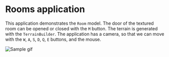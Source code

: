 # Rooms application

This application demonstrates the `Room` model. The door of the textured room can be opened or closed with the `M` button. The terrain is generated with the `TerrainBuilder`. The application has a camera, so that we can move with the `W`, `A`, `S`, `D`, `Q`, `E` buttons, and the mouse.

![Sample gif](./sample/sample.gif)
